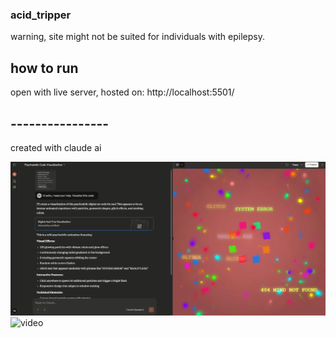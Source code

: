 ### acid_tripper
warning, site might not be suited for individuals with epilepsy.

## how to run
open with live server, hosted on: http://localhost:5501/


## ----------------
created with claude ai 

![alt text](image.png)
![video](Animation.gif)